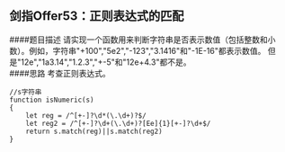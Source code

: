 ## 剑指Offer53：正则表达式的匹配
####题目描述
请实现一个函数用来判断字符串是否表示数值（包括整数和小数）。例如，字符串"+100","5e2","-123","3.1416"和"-1E-16"都表示数值。 但是"12e","1a3.14","1.2.3","+-5"和"12e+4.3"都不是。  
####思路
考查正则表达式。  
```
//s字符串
function isNumeric(s)
{
    let reg = /^[+-]?\d*(\.\d+)?$/
    let reg2 = /^[+-]?\d+(\.\d+)?[Ee]{1}[+-]?\d+$/
    return s.match(reg)||s.match(reg2)
}
```
